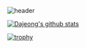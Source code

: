 ![header](https://capsule-render.vercel.app/api?type=slice&color=auto&height=300&section=header&text=Dajeong%20Heo&fontSize=90)

[![Dajeong's github stats](https://github-readme-stats.vercel.app/api/top-langs/?username=dajoeng&show_icons=true&hide_border=true&title_color=004386&icon_color=004386&layout=compact)](https://github.com/dajoeng)

[![trophy](https://github-profile-trophy.vercel.app/?username=dajoeng)](https://github.com/ryo-ma/github-profile-trophy)
